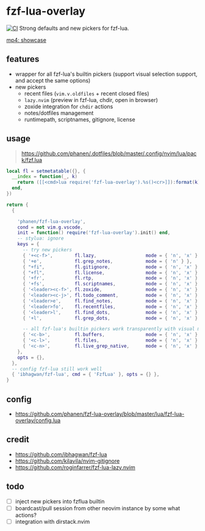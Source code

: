 # fzf-lua-overlay
[![CI](https://github.com/phanen/fzf-lua-overlay/actions/workflows/ci.yml/badge.svg?branch=master)](https://github.com/phanen/fzf-lua-overlay/actions/workflows/ci.yml)
Strong defaults and new pickers for fzf-lua.

[mp4: showcase](https://github.com/phanen/fzf-lua-overlay/assets/91544758/134e1dc3-eb1d-4b52-a462-dbe6c23ef53d)

## features
* wrapper for all fzf-lua's builtin pickers (support visual selection support, and accept the same options)
* new pickers
  * recent files (`vim.v.oldfiles` + recent closed files)
  * `lazy.nvim` (preview in fzf-lua, chdir, open in browser)
  * zoxide integration for `chdir` actions
  * notes/dotfiles management
  * runtimepath, scriptnames, gitignore, license

## usage
> <https://github.com/phanen/.dotfiles/blob/master/.config/nvim/lua/pack/fzf.lua>
```lua
local fl = setmetatable({}, {
  __index = function(_, k)
    return ([[<cmd>lua require('fzf-lua-overlay').%s()<cr>]]):format(k)
  end,
})

return {
  {

    'phanen/fzf-lua-overlay',
    cond = not vim.g.vscode,
    init = function() require('fzf-lua-overlay').init() end,
    -- stylua: ignore
    keys = {
      -- try new pickers
      { '+<c-f>',        fl.lazy,                  mode = { 'n', 'x' } },
      { '+e',            fl.grep_notes,            mode = { 'n' } },
      { "+fi",           fl.gitignore,             mode = { 'n', 'x' } },
      { "+fl",           fl.license,               mode = { 'n', 'x' } },
      { '+fr',           fl.rtp,                   mode = { 'n', 'x' } },
      { '+fs',           fl.scriptnames,           mode = { 'n', 'x' } },
      { '<leader><c-f>', fl.zoxide,                mode = { 'n', 'x' } },
      { '<leader><c-j>', fl.todo_comment,          mode = { 'n', 'x' } },
      { '<leader>e',     fl.find_notes,            mode = { 'n', 'x' } },
      { '<leader>fo',    fl.recentfiles,           mode = { 'n', 'x' } },
      { '<leader>l',     fl.find_dots,             mode = { 'n', 'x' } },
      { '+l',            fl.grep_dots,             mode = { 'n', 'x' } },

      -- all fzf-lua's builtin pickers work transparently with visual mode support
      { '<c-b>',         fl.buffers,               mode = { 'n', 'x' } },
      { '<c-l>',         fl.files,                 mode = { 'n', 'x' } },
      { '<c-n>',         fl.live_grep_native,      mode = { 'n', 'x' } },
    },
    opts = {},
  },
  -- config fzf-lua still work well
  { 'ibhagwan/fzf-lua', cmd = { 'FzfLua' }, opts = {} },
}
```

## config
* <https://github.com/phanen/fzf-lua-overlay/blob/master/lua/fzf-lua-overlay/config.lua>

## credit
* <https://github.com/ibhagwan/fzf-lua>
* <https://github.com/kilavila/nvim-gitignore>
* <https://github.com/roginfarrer/fzf-lua-lazy.nvim>

## todo
* [ ] inject new pickers into fzflua builtin
* [ ] boardcast/pull session from other neovim instance by some what actions?
* [ ] integration with dirstack.nvim

